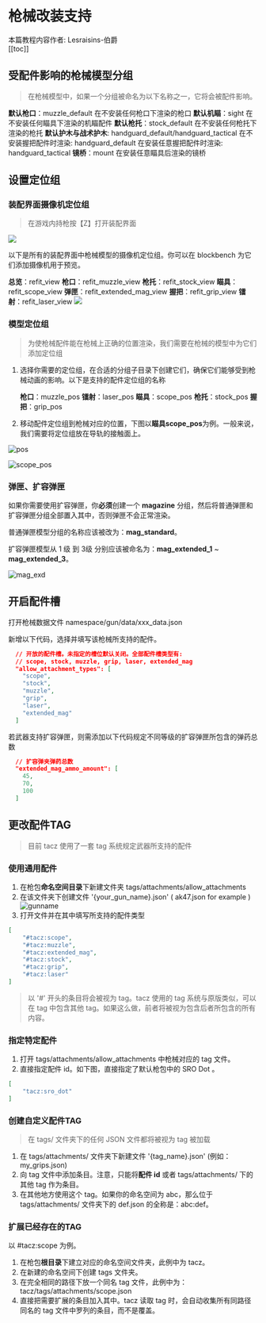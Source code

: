 # 枪械改装支持
本篇教程内容作者: Lesraisins-伯爵   
[[toc]]

## 受配件影响的枪械模型分组

>在枪械模型中，如果一个分组被命名为以下名称之一，它将会被配件影响。

**默认枪口**：muzzle_default
在不安装任何枪口下渲染的枪口
**默认机瞄**：sight
在不安装任何瞄具下渲染的机瞄配件
**默认枪托**：stock_default
在不安装任何枪托下渲染的枪托
**默认护木与战术护木**: handguard_default/handguard_tactical
在不安装握把配件时渲染: handguard_default
在安装任意握把配件时渲染: handguard_tactical
**镜桥**：mount
在安装任意瞄具后渲染的镜桥

## 设置定位组
### 装配界面摄像机定位组
>在游戏内持枪按【Z】打开装配界面

![](./attachments.png)

以下是所有的装配界面中枪械模型的摄像机定位组。你可以在 blockbench 为它们添加摄像机用于预览。

**总览**：refit_view
**枪口**：refit_muzzle_view
**枪托**：refit_stock_view
**瞄具**：refit_scope_view
**弹匣**：refit_extended_mag_view
**握把**：refit_grip_view
**镭射**：refit_laser_view
![](./view.png)

### 模型定位组
>为使枪械配件能在枪械上正确的位置渲染，我们需要在枪械的模型中为它们添加定位组

1. 选择你需要的定位组，在合适的分组子目录下创建它们，确保它们能够受到枪械动画的影响。以下是支持的配件定位组的名称

   **枪口**：muzzle_pos
   **镭射**：laser_pos
   **瞄具**：scope_pos
   **枪托**：stock_pos
   **握把**：grip_pos

2. 移动配件定位组到枪械对应的位置，下图以**瞄具scope_pos**为例。一般来说，我们需要将定位组放在导轨的接触面上。

![pos](./refit_pos.png)

![scope_pos](./scope_pos.png)

### 弹匣、扩容弹匣

如果你需要使用扩容弹匣，你**必须**创建一个 **magazine** 分组，然后将普通弹匣和扩容弹匣分组全部置入其中，否则弹匣不会正常渲染。

普通弹匣模型分组的名称应该被改为：**mag_standard**。

扩容弹匣模型从 1 级 到 3级 分别应该被命名为：**mag_extended_1** ~ **mag_extended_3**。

![mag_exd](./mag_exd.png)

## 开启配件槽
打开枪械数据文件 namespace/gun/data/xxx_data.json

新增以下代码，选择并填写该枪械所支持的配件。
``` json
  // 开放的配件槽。未指定的槽位默认关闭。全部配件槽类型有:
  // scope, stock, muzzle, grip, laser, extended_mag
  "allow_attachment_types": [
    "scope",
    "stock",
    "muzzle",
    "grip",
    "laser",
    "extended_mag"
  ]
```

若武器支持扩容弹匣，则需添加以下代码规定不同等级的扩容弹匣所包含的弹药总数
``` json
  // 扩容弹夹弹药总数
  "extended_mag_ammo_amount": [
    45,
    70,
    100
  ]
```

## 更改配件TAG
>目前 tacz 使用了一套 tag 系统规定武器所支持的配件

### 使用通用配件
1. 在枪包**命名空间目录**下新建文件夹 tags/attachments/allow_attachments
2. 在该文件夹下创建文件 '{your_gun_name}.json' ( ak47.json for example )
![gunname](./gunname.png)
3. 打开文件并在其中填写所支持的配件类型
``` json
[
    "#tacz:scope",
    "#tacz:muzzle",
    "#tacz:extended_mag",
    "#tacz:stock",
    "#tacz:grip",
    "#tacz:laser"
]
```
>以 '#' 开头的条目将会被视为 tag。tacz 使用的 tag 系统与原版类似，可以在 tag 中包含其他 tag。如果这么做，前者将被视为包含后者所包含的所有内容。

### 指定特定配件
1. 打开 tags/attachments/allow_attachments 中枪械对应的 tag 文件。
2. 直接指定配件 id。如下图，直接指定了默认枪包中的 SRO Dot 。
``` json
[
    "tacz:sro_dot"
]
```

### 创建自定义配件TAG

> 在 tags/ 文件夹下的任何 JSON 文件都将被视为 tag 被加载

1. 在 tags/attachments/ 文件夹下新建文件 '{tag_name}.json' (例如：my_grips.json)
2. 向 tag 文件中添加条目。注意，只能将**配件 id** 或者 tags/attachments/ 下的其他 tag 作为条目。
3. 在其他地方使用这个 tag。如果你的命名空间为 abc，那么位于 tags/attachments/ 文件夹下的 def.json 的全称是：abc:def。

### 扩展已经存在的TAG

以 #tacz:scope 为例。

1. 在枪包**根目录**下建立对应的命名空间文件夹，此例中为 tacz。
2. 在新建的命名空间下创建 tags 文件夹。
3. 在完全相同的路径下放一个同名 tag 文件，此例中为：tacz/tags/attachments/scope.json
4. 直接把需要扩展的条目加入其中。tacz 读取 tag 时，会自动收集所有同路径同名的 tag 文件中罗列的条目，而不是覆盖。
